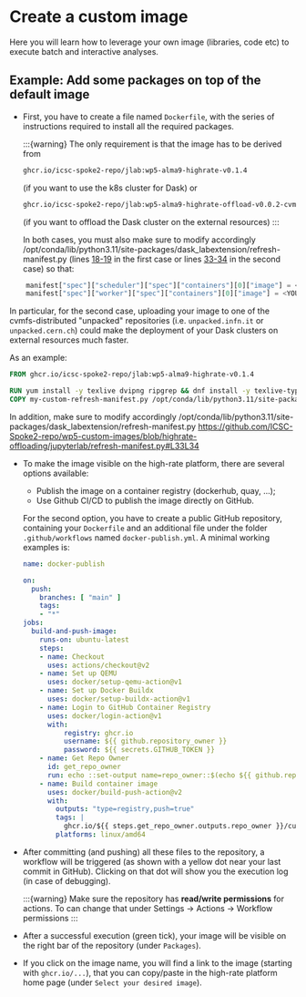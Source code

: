 # Create a custom image 

Here you will learn how to leverage your own image (libraries, code etc) to execute batch and interactive analyses.

## Example: Add some packages on top of the default image

- First, you have to create a file named `Dockerfile`, with the series of instructions required to install all the required packages.

  :::{warning}
  The only requirement is that the image has to be derived from 
  ```bash 
  ghcr.io/icsc-spoke2-repo/jlab:wp5-alma9-highrate-v0.1.4
  ```
  (if you want to use the k8s cluster for Dask)
  or
  ```bash
  ghcr.io/icsc-spoke2-repo/jlab:wp5-alma9-highrate-offload-v0.0.2-cvmfs-infn
  ```
  (if you want to offload the Dask cluster on the external resources)
  :::

  In both cases, you must also make sure to modify accordingly /opt/conda/lib/python3.11/site-packages/dask_labextension/refresh-manifest.py (lines [18-19](https://github.com/ICSC-Spoke2-repo/wp5-custom-images/blob/highrate-v0.1.4/jupyterlab/refresh-manifest.py#L18L19) in the first case or lines [33-34](https://github.com/ICSC-Spoke2-repo/wp5-custom-images/blob/highrate-offload-v0.0.2-cvmfs-infn/jupyterlab/refresh-manifest.py#L33L34) in the second case) so that:

```python
    manifest["spec"]["scheduler"]["spec"]["containers"][0]["image"] = <YOUR IMAGE>
    manifest["spec"]["worker"]["spec"]["containers"][0]["image"] = <YOUR IMAGE>
```
  In particular, for the second case, uploading your image to one of the cvmfs-distributed "unpacked" repositories (i.e. `unpacked.infn.it` or `unpacked.cern.ch`) could make the deployment of your Dask clusters on external resources much faster.

  As an example:

  ```dockerfile
  FROM ghcr.io/icsc-spoke2-repo/jlab:wp5-alma9-highrate-v0.1.4
  
  RUN yum install -y texlive dvipng ripgrep && dnf install -y texlive-type1cm
  COPY my-custom-refresh-manifest.py /opt/conda/lib/python3.11/site-packages/dask_labextension/refresh-manifest.py
  ```

  In addition, make sure to modify accordingly /opt/conda/lib/python3.11/site-packages/dask_labextension/refresh-manifest.py  https://github.com/ICSC-Spoke2-repo/wp5-custom-images/blob/highrate-offloading/jupyterlab/refresh-manifest.py#L33L34 

- To make the image visible on the high-rate platform, there are several options available:
  - Publish the image on a container registry (dockerhub, quay, ...);
  - Use Github CI/CD to publish the image directly on GitHub.

  For the second option, you have to create a public GitHub repository, containing your `Dockerfile` and an additional file under the folder `.github/workflows` named `docker-publish.yml`. 
  A minimal working examples is:
  ```yaml
  name: docker-publish

  on:
    push:
      branches: [ "main" ]
      tags:
      - "*"
  jobs:
    build-and-push-image:
      runs-on: ubuntu-latest
      steps:
      - name: Checkout
        uses: actions/checkout@v2
      - name: Set up QEMU
        uses: docker/setup-qemu-action@v1
      - name: Set up Docker Buildx
        uses: docker/setup-buildx-action@v1
      - name: Login to GitHub Container Registry
        uses: docker/login-action@v1
        with:
            registry: ghcr.io
            username: ${{ github.repository_owner }}
            password: ${{ secrets.GITHUB_TOKEN }}
      - name: Get Repo Owner
        id: get_repo_owner
        run: echo ::set-output name=repo_owner::$(echo ${{ github.repository_owner }} | tr '[:upper:]' '[:lower:]')
      - name: Build container image
        uses: docker/build-push-action@v2
        with:
          outputs: "type=registry,push=true"
          tags: |
            ghcr.io/${{ steps.get_repo_owner.outputs.repo_owner }}/custom-jlab:latest
          platforms: linux/amd64
  ```

- After committing (and pushing) all these files to the repository, a workflow will be triggered (as shown with a yellow dot near your last commit in GitHub).
  Clicking on that dot will show you the execution log (in case of debugging).

  :::{warning}
  Make sure the repository has **read/write permissions** for actions. To can change that under Settings -> Actions -> Workflow permissions
  :::

- After a successful execution (green tick), your image will be visible on the right bar of the repository (under `Packages`).

- If you click on the image name, you will find a link to the image (starting with `ghcr.io/...`), that you can copy/paste in the high-rate platform home page (under `Select your desired image`).
